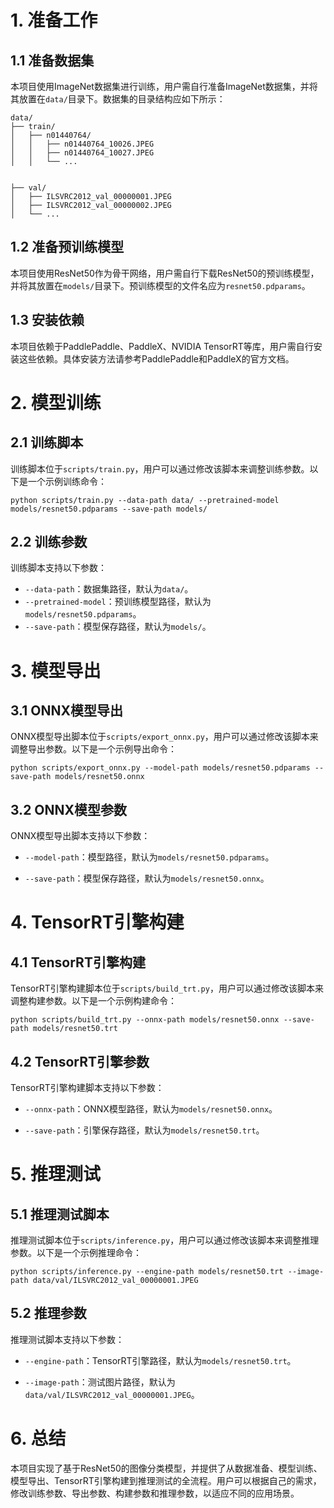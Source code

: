 # 1. 准备工作

## 1.1 准备数据集

本项目使用ImageNet数据集进行训练，用户需自行准备ImageNet数据集，并将其放置在`data/`目录下。数据集的目录结构应如下所示：

```
data/
├── train/
│   ├── n01440764/
│   │   ├── n01440764_10026.JPEG
│   │   ├── n01440764_10027.JPEG
│   │   └── ...


├── val/
│   ├── ILSVRC2012_val_00000001.JPEG
│   ├── ILSVRC2012_val_00000002.JPEG
│   └── ...
```

## 1.2 准备预训练模型

本项目使用ResNet50作为骨干网络，用户需自行下载ResNet50的预训练模型，并将其放置在`models/`目录下。预训练模型的文件名应为`resnet50.pdparams`。

## 1.3 安装依赖

本项目依赖于PaddlePaddle、PaddleX、NVIDIA TensorRT等库，用户需自行安装这些依赖。具体安装方法请参考PaddlePaddle和PaddleX的官方文档。

# 2. 模型训练

## 2.1 训练脚本

训练脚本位于`scripts/train.py`，用户可以通过修改该脚本来调整训练参数。以下是一个示例训练命令：

```
python scripts/train.py --data-path data/ --pretrained-model models/resnet50.pdparams --save-path models/
```

## 2.2 训练参数

训练脚本支持以下参数：

- `--data-path`：数据集路径，默认为`data/`。
- `--pretrained-model`：预训练模型路径，默认为`models/resnet50.pdparams`。
- `--save-path`：模型保存路径，默认为`models/`。

# 3. 模型导出

## 3.1 ONNX模型导出

ONNX模型导出脚本位于`scripts/export_onnx.py`，用户可以通过修改该脚本来调整导出参数。以下是一个示例导出命令：

```
python scripts/export_onnx.py --model-path models/resnet50.pdparams --save-path models/resnet50.onnx
```

## 3.2 ONNX模型参数

ONNX模型导出脚本支持以下参数：

- `--model-path`：模型路径，默认为`models/resnet50.pdparams`。

- `--save-path`：模型保存路径，默认为`models/resnet50.onnx`。

# 4. TensorRT引擎构建

## 4.1 TensorRT引擎构建

TensorRT引擎构建脚本位于`scripts/build_trt.py`，用户可以通过修改该脚本来调整构建参数。以下是一个示例构建命令：

```
python scripts/build_trt.py --onnx-path models/resnet50.onnx --save-path models/resnet50.trt
```

## 4.2 TensorRT引擎参数

TensorRT引擎构建脚本支持以下参数：

- `--onnx-path`：ONNX模型路径，默认为`models/resnet50.onnx`。

- `--save-path`：引擎保存路径，默认为`models/resnet50.trt`。

# 5. 推理测试

## 5.1 推理测试脚本

推理测试脚本位于`scripts/inference.py`，用户可以通过修改该脚本来调整推理参数。以下是一个示例推理命令：

```
python scripts/inference.py --engine-path models/resnet50.trt --image-path data/val/ILSVRC2012_val_00000001.JPEG
```

## 5.2 推理参数

推理测试脚本支持以下参数：

- `--engine-path`：TensorRT引擎路径，默认为`models/resnet50.trt`。

- `--image-path`：测试图片路径，默认为`data/val/ILSVRC2012_val_00000001.JPEG`。


# 6. 总结

本项目实现了基于ResNet50的图像分类模型，并提供了从数据准备、模型训练、模型导出、TensorRT引擎构建到推理测试的全流程。用户可以根据自己的需求，修改训练参数、导出参数、构建参数和推理参数，以适应不同的应用场景。